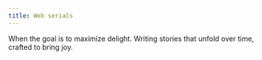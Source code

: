 ```yaml
---
title: Web serials
---
```


When the goal is to maximize delight. Writing stories that unfold over time, crafted to bring joy.
